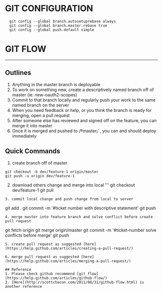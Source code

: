 
# GIT CONFIGURATION
```
  git config --global branch.autosetuprebase always
  git config --global branch.master.rebase true
  git config --global push.default simple
```

# GIT FLOW
----------
## Outlines
1. Anything in the master branch is deployable
2. To work on something new, create a descriptively named branch off of master (ie: new-oauth2-scopes)
3. Commit to that branch locally and regularly push your work to the same named branch on the server
4. When you need feedback or help, or you think the branch is ready for merging, open a pull request
5. After someone else has reviewed and signed off on the feature, you can merge it into master
5. Once it is merged and pushed to ¡®master¡¯, you can and should deploy immediately

## Quick Commands
1. create branch off of master
```
git checkout -b dev/feature-1 origin/master
git push -u origin dev/feature-1
```

2. download others change and merge into local
'''
git checkout dev/feature-1
git pull
```
3. commit local change and push change from local to server
```
git add .
git commit -m '#ticket number with descriptive statement'
git push
```
4. merge master into feature branch and solve conflict before create pull request
```
git fetch origin
git merge origin/master
git commit -m '#ticket-number solve conflicts before merge'
git push
```
5. create pull request as suggested [here](https://help.github.com/articles/creating-a-pull-request/)

6. merge pull request as suggested [here](https://help.github.com/articles/merging-a-pull-request/)

## Reference
1. Please check github recommend [git flow](https://help.github.com/articles/github-flow/)
2. [Here](http://scottchacon.com/2011/08/31/github-flow.html) is another reference

